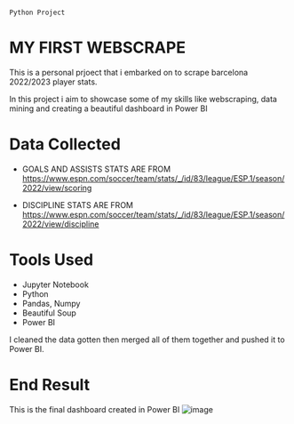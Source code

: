 																					Python Project
																			
# MY FIRST WEBSCRAPE

This is a personal prjoect that i embarked on to scrape barcelona 2022/2023 player stats.

In this project i aim to showcase some of my skills like webscraping, data mining and creating a beautiful dashboard in Power BI

# Data Collected

* GOALS AND ASSISTS STATS ARE FROM 
https://www.espn.com/soccer/team/stats/_/id/83/league/ESP.1/season/2022/view/scoring

* DISCIPLINE STATS ARE FROM
https://www.espn.com/soccer/team/stats/_/id/83/league/ESP.1/season/2022/view/discipline

# Tools Used
* Jupyter Notebook
* Python
* Pandas, Numpy
* Beautiful Soup
* Power BI

I cleaned the data gotten then merged all of them together and pushed it to Power BI.

# End Result
This is the final dashboard created in Power BI
										![image](https://github.com/4hmadmb/Portfolio/assets/116957999/732b505a-8502-4dd8-b4b7-f6bff27a62a8)

